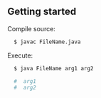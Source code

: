 ## Getting started
Compile source:
```sh
  $ javac FileName.java
```

Execute:
```sh
  $ java FileName arg1 arg2

  #  arg1
  #  arg2
```
